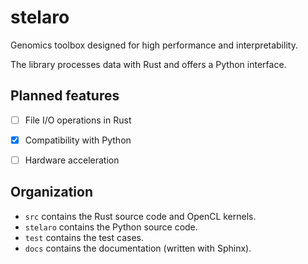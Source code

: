 # stelaro

Genomics toolbox designed for high performance and interpretability.

The library processes data with Rust and offers a Python interface.


## Planned features

- [ ] File I/O operations in Rust
- [x] Compatibility with Python
- [ ] Hardware acceleration


## Organization

- `src` contains the Rust source code and OpenCL kernels.
- `stelaro` contains the Python source code.
- `test` contains the test cases.
- `docs` contains the documentation (written with Sphinx).
